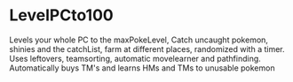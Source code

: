 # LevelPCto100
Levels your whole PC to the maxPokeLevel, Catch uncaught pokemon, shinies and the catchList, farm at different places, randomized with a timer. Uses leftovers, teamsorting, automatic movelearner and pathfinding. Automatically buys TM's and learns HMs and TMs to unusable pokemon
